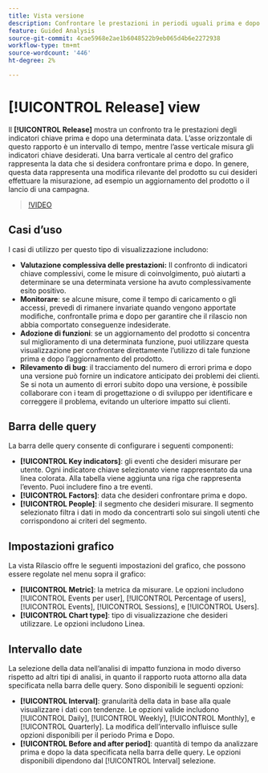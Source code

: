 ```yaml
---
title: Vista versione
description: Confrontare le prestazioni in periodi uguali prima e dopo il rilascio.
feature: Guided Analysis
source-git-commit: 4cae5968e2ae1b6048522b9eb065d4b6e2272938
workflow-type: tm+mt
source-wordcount: '446'
ht-degree: 2%

---
```


# [!UICONTROL Release] view

Il **[!UICONTROL Release]** mostra un confronto tra le prestazioni degli indicatori chiave prima e dopo una determinata data. L’asse orizzontale di questo rapporto è un intervallo di tempo, mentre l’asse verticale misura gli indicatori chiave desiderati. Una barra verticale al centro del grafico rappresenta la data che si desidera confrontare prima e dopo. In genere, questa data rappresenta una modifica rilevante del prodotto su cui desideri effettuare la misurazione, ad esempio un aggiornamento del prodotto o il lancio di una campagna.

>[!VIDEO](https://video.tv.adobe.com/v/3421665/?learn=on)

## Casi d’uso

I casi di utilizzo per questo tipo di visualizzazione includono:

* **Valutazione complessiva delle prestazioni:** Il confronto di indicatori chiave complessivi, come le misure di coinvolgimento, può aiutarti a determinare se una determinata versione ha avuto complessivamente esito positivo.
* **Monitorare**: se alcune misure, come il tempo di caricamento o gli accessi, prevedi di rimanere invariate quando vengono apportate modifiche, confrontalle prima e dopo per garantire che il rilascio non abbia comportato conseguenze indesiderate.
* **Adozione di funzioni**: se un aggiornamento del prodotto si concentra sul miglioramento di una determinata funzione, puoi utilizzare questa visualizzazione per confrontare direttamente l’utilizzo di tale funzione prima e dopo l’aggiornamento del prodotto.
* **Rilevamento di bug**: il tracciamento del numero di errori prima e dopo una versione può fornire un indicatore anticipato dei problemi dei clienti. Se si nota un aumento di errori subito dopo una versione, è possibile collaborare con i team di progettazione o di sviluppo per identificare e correggere il problema, evitando un ulteriore impatto sui clienti.

## Barra delle query

La barra delle query consente di configurare i seguenti componenti:

* **[!UICONTROL Key indicators]**: gli eventi che desideri misurare per utente. Ogni indicatore chiave selezionato viene rappresentato da una linea colorata. Alla tabella viene aggiunta una riga che rappresenta l’evento. Puoi includere fino a tre eventi.
* **[!UICONTROL Factors]**: data che desideri confrontare prima e dopo.
* **[!UICONTROL People]**: il segmento che desideri misurare. Il segmento selezionato filtra i dati in modo da concentrarti solo sui singoli utenti che corrispondono ai criteri del segmento.

## Impostazioni grafico

La vista Rilascio offre le seguenti impostazioni del grafico, che possono essere regolate nel menu sopra il grafico:

* **[!UICONTROL Metric]**: la metrica da misurare. Le opzioni includono [!UICONTROL Events per user], [!UICONTROL Percentage of users], [!UICONTROL Events], [!UICONTROL Sessions], e [!UICONTROL Users].
* **[!UICONTROL Chart type]**: tipo di visualizzazione che desideri utilizzare. Le opzioni includono Linea.

## Intervallo date

La selezione della data nell’analisi di impatto funziona in modo diverso rispetto ad altri tipi di analisi, in quanto il rapporto ruota attorno alla data specificata nella barra delle query. Sono disponibili le seguenti opzioni:

* **[!UICONTROL Interval]**: granularità della data in base alla quale visualizzare i dati con tendenze. Le opzioni valide includono [!UICONTROL Daily], [!UICONTROL Weekly], [!UICONTROL Monthly], e [!UICONTROL Quarterly]. La modifica dell’intervallo influisce sulle opzioni disponibili per il periodo Prima e Dopo.
* **[!UICONTROL Before and after period]**: quantità di tempo da analizzare prima e dopo la data specificata nella barra delle query. Le opzioni disponibili dipendono dal [!UICONTROL Interval] selezione.
